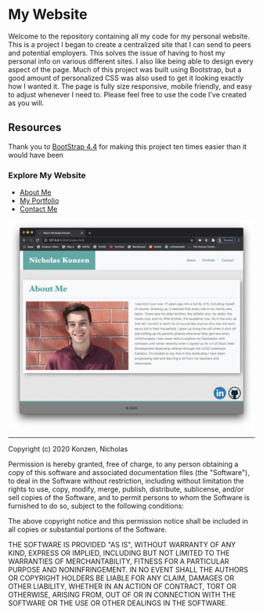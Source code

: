 # My Website #
Welcome to the repository containing all my code for my personal website. This is a project I began to create a centralized site that I can send to peers and potential employers. This solves the issue of having to host my personal info on various different sites. I also like being able to design every aspect of the page. Much of this project was built using Bootstrap, but a good amount of personalized CSS was also used to get it looking exactly how I wanted it. The page is fully size responsive, mobile friendly, and easy to adjust whenever I need to. Please feel free to use the code I've created as you will.

## Resources ##

Thank you to [BootStrap 4.4](https://getbootstrap.com) for making this project ten times easier than it would have been

### Explore My Website ###

* [About Me](https://ntkonzen.github.io/My-Portfolio/)
* [My Portfolio](https://ntkonzen.github.io/My-Portfolio/portfolio.html)
* [Contact Me](https://ntkonzen.github.io/My-Portfolio/contact.html)

![A screenshot of the deployed About page](./Assets/Images/ScreenShot.png)

---
Copyright (c) 2020 Konzen, Nicholas

Permission is hereby granted, free of charge, to any person obtaining a copy
of this software and associated documentation files (the "Software"), to deal
in the Software without restriction, including without limitation the rights
to use, copy, modify, merge, publish, distribute, sublicense, and/or sell
copies of the Software, and to permit persons to whom the Software is
furnished to do so, subject to the following conditions:

The above copyright notice and this permission notice shall be included in all
copies or substantial portions of the Software.

THE SOFTWARE IS PROVIDED "AS IS", WITHOUT WARRANTY OF ANY KIND, EXPRESS OR
IMPLIED, INCLUDING BUT NOT LIMITED TO THE WARRANTIES OF MERCHANTABILITY,
FITNESS FOR A PARTICULAR PURPOSE AND NONINFRINGEMENT. IN NO EVENT SHALL THE
AUTHORS OR COPYRIGHT HOLDERS BE LIABLE FOR ANY CLAIM, DAMAGES OR OTHER
LIABILITY, WHETHER IN AN ACTION OF CONTRACT, TORT OR OTHERWISE, ARISING FROM,
OUT OF OR IN CONNECTION WITH THE SOFTWARE OR THE USE OR OTHER DEALINGS IN THE
SOFTWARE.


